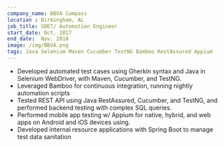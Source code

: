 ```yaml
---
company_name: BBVA Compass
location : Birmingham, AL
job_title: SDET/ Automation Engineer
start_date: Oct. 2017
end_date:  Nov. 2018
image: /img/BBVA.png
tags: Java Selenium Maven Cucumber TestNG Bamboo RestAssured Appium
---
```


- Developed automated test cases using Gherkin syntax and Java in 
Selenium WebDriver, with Maven, Cucumber, and TestNG. 
- Leveraged Bamboo for continuous integration, running nightly automation 
scripts 
- Tested REST API using Java RestAssured, Cucumber, and TestNG, and 
performed backend testing with complex SQL queries. 
- Performed mobile app testing w/ Appium for native, hybrid, and web 
apps on Android and iOS devices using. 
- Developed internal resource applications with Spring Boot to 
manage test data sanitation